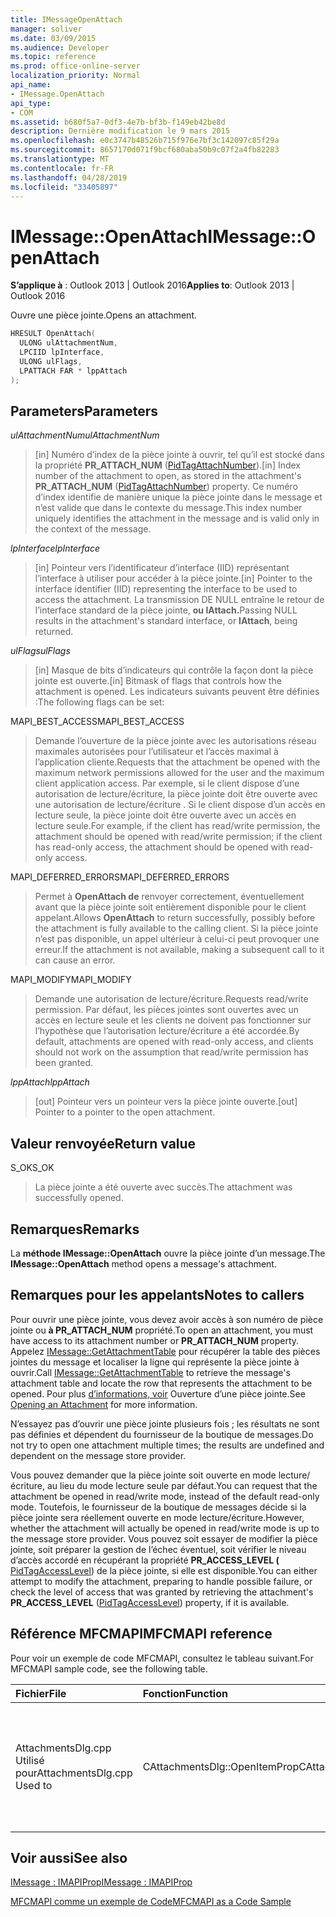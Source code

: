 ```yaml
---
title: IMessageOpenAttach
manager: soliver
ms.date: 03/09/2015
ms.audience: Developer
ms.topic: reference
ms.prod: office-online-server
localization_priority: Normal
api_name:
- IMessage.OpenAttach
api_type:
- COM
ms.assetid: b680f5a7-0df3-4e7b-bf3b-f149eb42be8d
description: Dernière modification le 9 mars 2015
ms.openlocfilehash: e0c3747b48526b715f976e7bf3c142097c85f29a
ms.sourcegitcommit: 8657170d071f9bcf680aba50b9c07f2a4fb82283
ms.translationtype: MT
ms.contentlocale: fr-FR
ms.lasthandoff: 04/28/2019
ms.locfileid: "33405897"
---
```

# <a name="imessageopenattach"></a><span data-ttu-id="9171d-103">IMessage::OpenAttach</span><span class="sxs-lookup"><span data-stu-id="9171d-103">IMessage::OpenAttach</span></span>

  
  
<span data-ttu-id="9171d-104">**S’applique à** : Outlook 2013 | Outlook 2016</span><span class="sxs-lookup"><span data-stu-id="9171d-104">**Applies to**: Outlook 2013 | Outlook 2016</span></span> 
  
<span data-ttu-id="9171d-105">Ouvre une pièce jointe.</span><span class="sxs-lookup"><span data-stu-id="9171d-105">Opens an attachment.</span></span> 
  
```cpp
HRESULT OpenAttach(
  ULONG ulAttachmentNum,
  LPCIID lpInterface,
  ULONG ulFlags,
  LPATTACH FAR * lppAttach
);
```

## <a name="parameters"></a><span data-ttu-id="9171d-106">Parameters</span><span class="sxs-lookup"><span data-stu-id="9171d-106">Parameters</span></span>

 <span data-ttu-id="9171d-107">_ulAttachmentNum_</span><span class="sxs-lookup"><span data-stu-id="9171d-107">_ulAttachmentNum_</span></span>
  
> <span data-ttu-id="9171d-108">[in] Numéro d’index de la pièce jointe à ouvrir, tel qu’il est stocké dans la propriété **PR_ATTACH_NUM** ([PidTagAttachNumber](pidtagattachnumber-canonical-property.md)).</span><span class="sxs-lookup"><span data-stu-id="9171d-108">[in] Index number of the attachment to open, as stored in the attachment's **PR_ATTACH_NUM** ([PidTagAttachNumber](pidtagattachnumber-canonical-property.md)) property.</span></span> <span data-ttu-id="9171d-109">Ce numéro d’index identifie de manière unique la pièce jointe dans le message et n’est valide que dans le contexte du message.</span><span class="sxs-lookup"><span data-stu-id="9171d-109">This index number uniquely identifies the attachment in the message and is valid only in the context of the message.</span></span>
    
 <span data-ttu-id="9171d-110">_lpInterface_</span><span class="sxs-lookup"><span data-stu-id="9171d-110">_lpInterface_</span></span>
  
> <span data-ttu-id="9171d-111">[in] Pointeur vers l’identificateur d’interface (IID) représentant l’interface à utiliser pour accéder à la pièce jointe.</span><span class="sxs-lookup"><span data-stu-id="9171d-111">[in] Pointer to the interface identifier (IID) representing the interface to be used to access the attachment.</span></span> <span data-ttu-id="9171d-112">La transmission DE NULL entraîne le retour de l’interface standard de la pièce jointe, **ou IAttach.**</span><span class="sxs-lookup"><span data-stu-id="9171d-112">Passing NULL results in the attachment's standard interface, or **IAttach**, being returned.</span></span> 
    
 <span data-ttu-id="9171d-113">_ulFlags_</span><span class="sxs-lookup"><span data-stu-id="9171d-113">_ulFlags_</span></span>
  
> <span data-ttu-id="9171d-114">[in] Masque de bits d’indicateurs qui contrôle la façon dont la pièce jointe est ouverte.</span><span class="sxs-lookup"><span data-stu-id="9171d-114">[in] Bitmask of flags that controls how the attachment is opened.</span></span> <span data-ttu-id="9171d-115">Les indicateurs suivants peuvent être définies :</span><span class="sxs-lookup"><span data-stu-id="9171d-115">The following flags can be set:</span></span> 
    
<span data-ttu-id="9171d-116">MAPI_BEST_ACCESS</span><span class="sxs-lookup"><span data-stu-id="9171d-116">MAPI_BEST_ACCESS</span></span> 
  
> <span data-ttu-id="9171d-117">Demande l’ouverture de la pièce jointe avec les autorisations réseau maximales autorisées pour l’utilisateur et l’accès maximal à l’application cliente.</span><span class="sxs-lookup"><span data-stu-id="9171d-117">Requests that the attachment be opened with the maximum network permissions allowed for the user and the maximum client application access.</span></span> <span data-ttu-id="9171d-118">Par exemple, si le client dispose d’une autorisation de lecture/écriture, la pièce jointe doit être ouverte avec une autorisation de lecture/écriture . Si le client dispose d’un accès en lecture seule, la pièce jointe doit être ouverte avec un accès en lecture seule.</span><span class="sxs-lookup"><span data-stu-id="9171d-118">For example, if the client has read/write permission, the attachment should be opened with read/write permission; if the client has read-only access, the attachment should be opened with read-only access.</span></span> 
    
<span data-ttu-id="9171d-119">MAPI_DEFERRED_ERRORS</span><span class="sxs-lookup"><span data-stu-id="9171d-119">MAPI_DEFERRED_ERRORS</span></span> 
  
> <span data-ttu-id="9171d-120">Permet à **OpenAttach de** renvoyer correctement, éventuellement avant que la pièce jointe soit entièrement disponible pour le client appelant.</span><span class="sxs-lookup"><span data-stu-id="9171d-120">Allows **OpenAttach** to return successfully, possibly before the attachment is fully available to the calling client.</span></span> <span data-ttu-id="9171d-121">Si la pièce jointe n’est pas disponible, un appel ultérieur à celui-ci peut provoquer une erreur.</span><span class="sxs-lookup"><span data-stu-id="9171d-121">If the attachment is not available, making a subsequent call to it can cause an error.</span></span> 
    
<span data-ttu-id="9171d-122">MAPI_MODIFY</span><span class="sxs-lookup"><span data-stu-id="9171d-122">MAPI_MODIFY</span></span> 
  
> <span data-ttu-id="9171d-123">Demande une autorisation de lecture/écriture.</span><span class="sxs-lookup"><span data-stu-id="9171d-123">Requests read/write permission.</span></span> <span data-ttu-id="9171d-124">Par défaut, les pièces jointes sont ouvertes avec un accès en lecture seule et les clients ne doivent pas fonctionner sur l’hypothèse que l’autorisation lecture/écriture a été accordée.</span><span class="sxs-lookup"><span data-stu-id="9171d-124">By default, attachments are opened with read-only access, and clients should not work on the assumption that read/write permission has been granted.</span></span> 
    
 <span data-ttu-id="9171d-125">_lppAttach_</span><span class="sxs-lookup"><span data-stu-id="9171d-125">_lppAttach_</span></span>
  
> <span data-ttu-id="9171d-126">[out] Pointeur vers un pointeur vers la pièce jointe ouverte.</span><span class="sxs-lookup"><span data-stu-id="9171d-126">[out] Pointer to a pointer to the open attachment.</span></span>
    
## <a name="return-value"></a><span data-ttu-id="9171d-127">Valeur renvoyée</span><span class="sxs-lookup"><span data-stu-id="9171d-127">Return value</span></span>

<span data-ttu-id="9171d-128">S_OK</span><span class="sxs-lookup"><span data-stu-id="9171d-128">S_OK</span></span> 
  
> <span data-ttu-id="9171d-129">La pièce jointe a été ouverte avec succès.</span><span class="sxs-lookup"><span data-stu-id="9171d-129">The attachment was successfully opened.</span></span>
    
## <a name="remarks"></a><span data-ttu-id="9171d-130">Remarques</span><span class="sxs-lookup"><span data-stu-id="9171d-130">Remarks</span></span>

<span data-ttu-id="9171d-131">La **méthode IMessage::OpenAttach** ouvre la pièce jointe d’un message.</span><span class="sxs-lookup"><span data-stu-id="9171d-131">The **IMessage::OpenAttach** method opens a message's attachment.</span></span> 
  
## <a name="notes-to-callers"></a><span data-ttu-id="9171d-132">Remarques pour les appelants</span><span class="sxs-lookup"><span data-stu-id="9171d-132">Notes to callers</span></span>

<span data-ttu-id="9171d-133">Pour ouvrir une pièce jointe, vous devez avoir accès à son numéro de pièce jointe ou **à PR_ATTACH_NUM** propriété.</span><span class="sxs-lookup"><span data-stu-id="9171d-133">To open an attachment, you must have access to its attachment number or **PR_ATTACH_NUM** property.</span></span> <span data-ttu-id="9171d-134">Appelez [IMessage::GetAttachmentTable](imessage-getattachmenttable.md) pour récupérer la table des pièces jointes du message et localiser la ligne qui représente la pièce jointe à ouvrir.</span><span class="sxs-lookup"><span data-stu-id="9171d-134">Call [IMessage::GetAttachmentTable](imessage-getattachmenttable.md) to retrieve the message's attachment table and locate the row that represents the attachment to be opened.</span></span> <span data-ttu-id="9171d-135">Pour plus [d’informations, voir](opening-an-attachment.md) Ouverture d’une pièce jointe.</span><span class="sxs-lookup"><span data-stu-id="9171d-135">See [Opening an Attachment](opening-an-attachment.md) for more information.</span></span> 
  
<span data-ttu-id="9171d-136">N’essayez pas d’ouvrir une pièce jointe plusieurs fois ; les résultats ne sont pas définies et dépendent du fournisseur de la boutique de messages.</span><span class="sxs-lookup"><span data-stu-id="9171d-136">Do not try to open one attachment multiple times; the results are undefined and dependent on the message store provider.</span></span>
  
<span data-ttu-id="9171d-137">Vous pouvez demander que la pièce jointe soit ouverte en mode lecture/écriture, au lieu du mode lecture seule par défaut.</span><span class="sxs-lookup"><span data-stu-id="9171d-137">You can request that the attachment be opened in read/write mode, instead of the default read-only mode.</span></span> <span data-ttu-id="9171d-138">Toutefois, le fournisseur de la boutique de messages décide si la pièce jointe sera réellement ouverte en mode lecture/écriture.</span><span class="sxs-lookup"><span data-stu-id="9171d-138">However, whether the attachment will actually be opened in read/write mode is up to the message store provider.</span></span> <span data-ttu-id="9171d-139">Vous pouvez soit essayer de modifier la pièce jointe, soit préparer la gestion de l’échec éventuel, soit vérifier le niveau d’accès accordé en récupérant la propriété **PR_ACCESS_LEVEL (** [PidTagAccessLevel](pidtagaccesslevel-canonical-property.md)) de la pièce jointe, si elle est disponible.</span><span class="sxs-lookup"><span data-stu-id="9171d-139">You can either attempt to modify the attachment, preparing to handle possible failure, or check the level of access that was granted by retrieving the attachment's **PR_ACCESS_LEVEL** ([PidTagAccessLevel](pidtagaccesslevel-canonical-property.md)) property, if it is available.</span></span> 
  
## <a name="mfcmapi-reference"></a><span data-ttu-id="9171d-140">Référence MFCMAPI</span><span class="sxs-lookup"><span data-stu-id="9171d-140">MFCMAPI reference</span></span>

<span data-ttu-id="9171d-141">Pour voir un exemple de code MFCMAPI, consultez le tableau suivant.</span><span class="sxs-lookup"><span data-stu-id="9171d-141">For MFCMAPI sample code, see the following table.</span></span>
  
|<span data-ttu-id="9171d-142">**Fichier**</span><span class="sxs-lookup"><span data-stu-id="9171d-142">**File**</span></span>|<span data-ttu-id="9171d-143">**Fonction**</span><span class="sxs-lookup"><span data-stu-id="9171d-143">**Function**</span></span>|<span data-ttu-id="9171d-144">**Commentaire**</span><span class="sxs-lookup"><span data-stu-id="9171d-144">**Comment**</span></span>|
|:-----|:-----|:-----|
|<span data-ttu-id="9171d-145">AttachmentsDlg.cpp Utilisé pour</span><span class="sxs-lookup"><span data-stu-id="9171d-145">AttachmentsDlg.cpp Used to</span></span>  <br/> |<span data-ttu-id="9171d-146">CAttachmentsDlg::OpenItemProp</span><span class="sxs-lookup"><span data-stu-id="9171d-146">CAttachmentsDlg::OpenItemProp</span></span>  <br/> |<span data-ttu-id="9171d-147">MFCMAPI utilise **la méthode IMessage::OpenAttach** pour ouvrir des objets en pièce jointe,</span><span class="sxs-lookup"><span data-stu-id="9171d-147">MFCMAPI uses the **IMessage::OpenAttach** method to open attachment objects,</span></span>  <br/> |
   
## <a name="see-also"></a><span data-ttu-id="9171d-148">Voir aussi</span><span class="sxs-lookup"><span data-stu-id="9171d-148">See also</span></span>



[<span data-ttu-id="9171d-149">IMessage : IMAPIProp</span><span class="sxs-lookup"><span data-stu-id="9171d-149">IMessage : IMAPIProp</span></span>](imessageimapiprop.md)


[<span data-ttu-id="9171d-150">MFCMAPI comme un exemple de Code</span><span class="sxs-lookup"><span data-stu-id="9171d-150">MFCMAPI as a Code Sample</span></span>](mfcmapi-as-a-code-sample.md)

